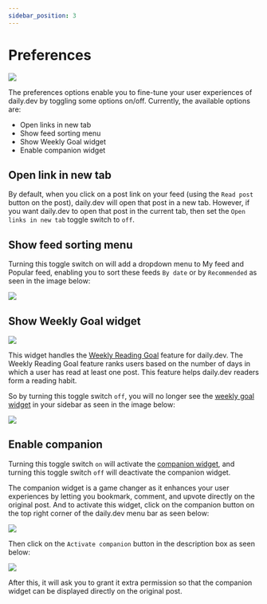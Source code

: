 ```yaml
---
sidebar_position: 3
---
```


# Preferences

![](https://res.cloudinary.com/jitul-teron/image/upload/v1697552104/Screenshot_2023-10-17_at_7.42.15_PM_e74vse.png
)

The preferences options enable you to fine-tune your user experiences of daily.dev by toggling some options on/off. Currently, the available options are:

- Open links in new tab
- Show feed sorting menu
- Show Weekly Goal widget
- Enable companion widget

## Open link in new tab

By default, when you click on a post link on your feed (using the `Read post` button on the post), daily.dev will open that post in a new tab. However, if you want daily.dev to open that post in the current tab, then set the `Open links in new tab` toggle switch to `off`.

## Show feed sorting menu

Turning this toggle switch on will add a dropdown menu to My feed and Popular feed, enabling you to sort these feeds `By date` or by `Recommended` as seen in the image below:

![](https://daily-now-res.cloudinary.com/image/upload/v1695752384/docs-v2/show-feed-sorting-menu.png)

## Show Weekly Goal widget

![](https://daily-now-res.cloudinary.com/image/upload/v1695752384/docs-v2/Weekly-goal.png)

This widget handles the [Weekly Reading Goal](https://docs.daily.dev/docs/your-profile/weekly-goal) feature for daily.dev. The Weekly Reading Goal feature ranks users based on the number of days in which a user has read at least one post. This feature helps daily.dev readers form a reading habit.

So by turning this toggle switch `off`, you will no longer see the
[weekly goal widget](https://docs.daily.dev/docs/your-profile/weekly-goal) in your sidebar as seen in the image below:

![](https://daily-now-res.cloudinary.com/image/upload/v1695752384/docs-v2/No-weekly-goal.png)

## Enable companion

Turning this toggle switch `on` will activate the [companion widget](https://docs.daily.dev/docs/key-features/the-companion), and turning this toggle switch `off` will deactivate the companion widget.

The companion widget is a game changer as it enhances your user experiences by letting you bookmark, comment, and upvote directly on the original post. And to activate this widget, click on the companion button on the top right corner of the daily.dev menu bar as seen below:

![](https://daily-now-res.cloudinary.com/image/upload/v1695752806/docs-v2/Companion-widget-icon.png)

Then click on the `Activate companion` button in the description box as seen below:

![](https://daily-now-res.cloudinary.com/image/upload/v1695752390/docs-v2/Activate-companion.png)

After this, it will ask you to grant it extra permission so that the companion widget can be displayed directly on the original post.
